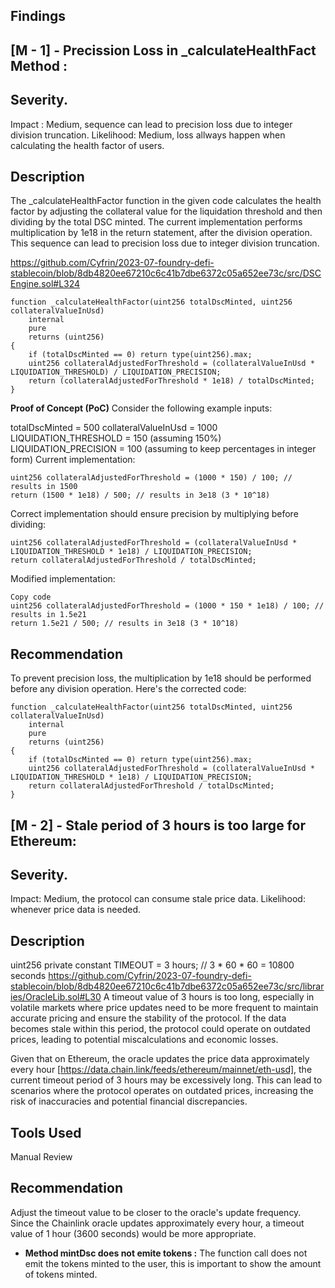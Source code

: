## Findings 

## [M - 1] - **Precission Loss in _calculateHealthFact Method :**

## Severity.
Impact : Medium,  sequence can lead to precision loss due to integer division truncation.
Likelihood: Medium, loss allways happen when calculating the health factor of users. 

## Description
The _calculateHealthFactor function in the given code calculates the health factor by adjusting the collateral value for the liquidation threshold and then dividing by the total DSC minted. The current implementation performs multiplication by 1e18 in the return statement, after the division operation. This sequence can lead to precision loss due to integer division truncation.

https://github.com/Cyfrin/2023-07-foundry-defi-stablecoin/blob/8db4820ee67210c6c41b7dbe6372c05a652ee73c/src/DSCEngine.sol#L324


```solidity
function _calculateHealthFactor(uint256 totalDscMinted, uint256 collateralValueInUsd)
    internal
    pure
    returns (uint256)
{
    if (totalDscMinted == 0) return type(uint256).max;
    uint256 collateralAdjustedForThreshold = (collateralValueInUsd * LIQUIDATION_THRESHOLD) / LIQUIDATION_PRECISION;
    return (collateralAdjustedForThreshold * 1e18) / totalDscMinted;
}
```

**Proof of Concept (PoC)**
Consider the following example inputs:

totalDscMinted = 500
collateralValueInUsd = 1000
LIQUIDATION_THRESHOLD = 150 (assuming 150%)
LIQUIDATION_PRECISION = 100 (assuming to keep percentages in integer form)
Current implementation:

```solidity
uint256 collateralAdjustedForThreshold = (1000 * 150) / 100; // results in 1500
return (1500 * 1e18) / 500; // results in 3e18 (3 * 10^18)
```

Correct implementation should ensure precision by multiplying before dividing:

```solidity
uint256 collateralAdjustedForThreshold = (collateralValueInUsd * LIQUIDATION_THRESHOLD * 1e18) / LIQUIDATION_PRECISION;
return collateralAdjustedForThreshold / totalDscMinted;
```

Modified implementation:
```solidity
Copy code
uint256 collateralAdjustedForThreshold = (1000 * 150 * 1e18) / 100; // results in 1.5e21
return 1.5e21 / 500; // results in 3e18 (3 * 10^18)
```

## Recommendation 
To prevent precision loss, the multiplication by 1e18 should be performed before any division operation. Here's the corrected code:

```solidity
function _calculateHealthFactor(uint256 totalDscMinted, uint256 collateralValueInUsd)
    internal
    pure
    returns (uint256)
{
    if (totalDscMinted == 0) return type(uint256).max;
    uint256 collateralAdjustedForThreshold = (collateralValueInUsd * LIQUIDATION_THRESHOLD * 1e18) / LIQUIDATION_PRECISION;
    return collateralAdjustedForThreshold / totalDscMinted;
}
```

## [M - 2] - Stale period of 3 hours is too large for Ethereum:
## Severity.
Impact: Medium, the protocol can consume stale price data.
Likelihood: whenever price data is needed. 

## Description
uint256 private constant TIMEOUT = 3 hours; // 3 * 60 * 60 = 10800 seconds
https://github.com/Cyfrin/2023-07-foundry-defi-stablecoin/blob/8db4820ee67210c6c41b7dbe6372c05a652ee73c/src/libraries/OracleLib.sol#L30
A timeout value of 3 hours is too long, especially in volatile markets where price updates need to be more frequent to maintain accurate pricing and ensure the stability of the protocol. If the data becomes stale within this period, the protocol could operate on outdated prices, leading to potential miscalculations and economic losses.

Given that on Ethereum, the oracle updates the price data approximately every hour [https://data.chain.link/feeds/ethereum/mainnet/eth-usd], the current timeout period of 3 hours may be excessively long. This can lead to scenarios where the protocol operates on outdated prices, increasing the risk of inaccuracies and potential financial discrepancies.

## Tools Used 
Manual Review

## Recommendation 
Adjust the timeout value to be closer to the oracle's update frequency. Since the Chainlink oracle updates approximately every hour, a timeout value of 1 hour (3600 seconds) would be more appropriate.


- **Method mintDsc does not emite tokens :** The function call does not emit the tokens minted to the user, this is important to show the amount of tokens minted.  


